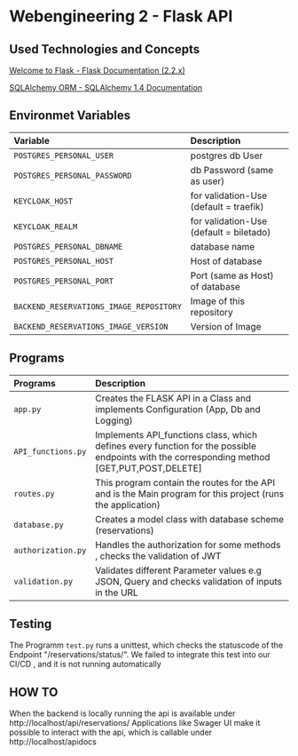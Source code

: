 
# Webengineering 2 - Flask API


## Used Technologies and Concepts

[Welcome to Flask - Flask Documentation (2.2.x)](https://flask.palletsprojects.com/en/2.2.x/)

[SQLAlchemy ORM - SQLAlchemy 1.4 Documentation](https://docs.sqlalchemy.org/en/14/orm/)


## Environmet Variables

| Variable | Description                |
| :-------- | :------------------------- |
| `POSTGRES_PERSONAL_USER` | postgres db User |
| `POSTGRES_PERSONAL_PASSWORD` | db Password (same as user)|
| `KEYCLOAK_HOST` | for validation-Use (default = traefik) |
| `KEYCLOAK_REALM` | for validation-Use (default = biletado) |
| `POSTGRES_PERSONAL_DBNAME` | database name |
| `POSTGRES_PERSONAL_HOST` | Host of database |
| `POSTGRES_PERSONAL_PORT` | Port (same as Host) of database |
| `BACKEND_RESERVATIONS_IMAGE_REPOSITORY` | Image of this repository|
| `BACKEND_RESERVATIONS_IMAGE_VERSION` | Version of Image |


## Programs
| Programs | Description                |
| :-------- | :------------------------- |
| `app.py` | Creates the FLASK API in a Class and implements Configuration (App, Db and Logging) |
| `API_functions.py` | Implements API_functions class, which defines every function for the possible endpoints with the corresponding method [GET,PUT,POST,DELETE]|
| `routes.py` | This program contain the routes for the API and is the Main program for this project (runs the application) |
| `database.py` | Creates a model class with database scheme (reservations)|
| `authorization.py` | Handles the authorization for some methods , checks the validation of JWT |
| `validation.py` | Validates different Parameter values e.g JSON, Query and checks validation of inputs in the URL|

## Testing

The Programm `test.py` runs a unittest, which checks the statuscode of the Endpoint "/reservations/status/".
We failed to integrate this test into our CI/CD , and it is not running automatically

## HOW TO
When the backend is locally running the api is available under http://localhost/api/reservations/
Applications like Swager UI make it possible to interact with the api, which is callable under http://localhost/apidocs
